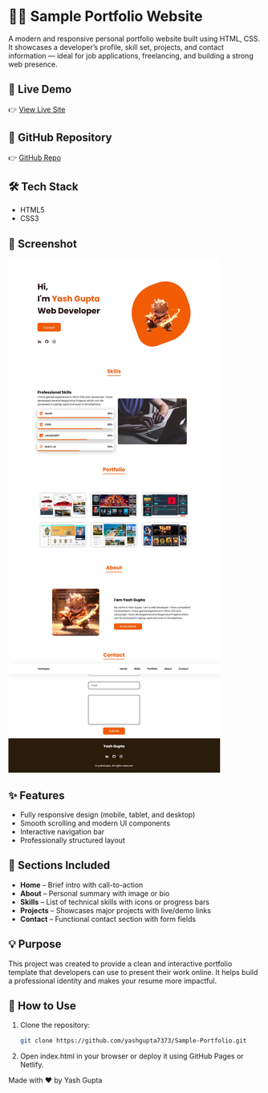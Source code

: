 # 👨‍💻 Sample Portfolio Website

A modern and responsive personal portfolio website built using HTML, CSS. It showcases a developer’s profile, skill set, projects, and contact information — ideal for job applications, freelancing, and building a strong web presence.

## 🔗 Live Demo
👉 [View Live Site](https://yashgupta7373.github.io/Sample-Portfolio/)

## 📂 GitHub Repository
👉 [GitHub Repo](https://github.com/yashgupta7373/Sample-Portfolio)

## 🛠️ Tech Stack
- HTML5
- CSS3

## 📸 Screenshot
![Portfolio Screenshot](screenshot/Screenshot.jpeg)

## ✨ Features
- Fully responsive design (mobile, tablet, and desktop)
- Smooth scrolling and modern UI components
- Interactive navigation bar
- Professionally structured layout

## 📁 Sections Included
- **Home** – Brief intro with call-to-action
- **About** – Personal summary with image or bio
- **Skills** – List of technical skills with icons or progress bars
- **Projects** – Showcases major projects with live/demo links
- **Contact** – Functional contact section with form fields

## 💡 Purpose
This project was created to provide a clean and interactive portfolio template that developers can use to present their work online. It helps build a professional identity and makes your resume more impactful.

## 🚀 How to Use
1. Clone the repository:
   ```bash
   git clone https://github.com/yashgupta7373/Sample-Portfolio.git
2. Open index.html in your browser or deploy it using GitHub Pages or Netlify.

Made with ❤️ by Yash Gupta

